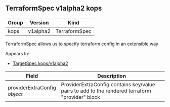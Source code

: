 ## TerraformSpec v1alpha2 kops

Group        | Version     | Kind
------------ | ---------- | -----------
kops | v1alpha2 | TerraformSpec



TerraformSpec allows us to specify terraform config in an extensible way

<aside class="notice">
Appears In:

<ul> 
<li><a href="#targetspec-v1alpha2-kops">TargetSpec kops/v1alpha2</a></li>
</ul></aside>

Field        | Description
------------ | -----------
providerExtraConfig <br /> *object*    | ProviderExtraConfig contains key/value pairs to add to the rendered terraform "provider" block

